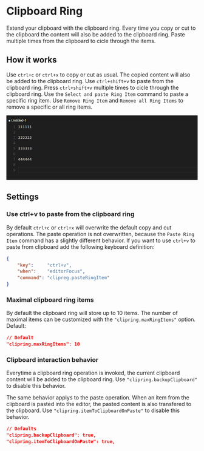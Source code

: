 # Clipboard Ring
Extend your clipboard with the clipboard ring.
Every time you copy or cut to the clipboard the content will also be added to the clipboard ring.
Paste multiple times from the clipboard to cicle through the items.

## How it works
Use `ctrl+c` or `ctrl+x` to copy or cut as usual. The copied content will also be added to the clipboard ring.
Use `ctrl+shift+v` to paste from the clipboard ring. Press `ctrl+shift+v` multiple times to cicle through the clipboard ring.
Use the `Select and paste Ring Item` command to paste a specific ring item.
Use `Remove Ring Item` and `Remove all Ring Items` to remove a specific or all ring items.

![Preview](/images/preview.gif?raw=true)

## Settings
### Use ctrl+v to paste from the clipboard ring
By default `ctrl+c` or `ctrl+x` will overwrite the default copy and cut operations.
The paste operation is not overwritten, because the `Paste Ring Item` command has a slightly different behavior.
If you want to use `ctrl+v` to paste from clipboard add the following keyboard definition:

```````````````json
{
    "key":     "ctrl+v",
    "when":    "editorFocus",
    "command": "clipreg.pasteRingItem"
}
```````````````

### Maximal clipboard ring items
By default the clipboard ring will store up to 10 items.
The number of maximal items can be customized with the `"clipring.maxRingItems"` option. Default:

```````````````json
// Default
"clipring.maxRingItems": 10
```````````````

### Clipboard interaction behavior
Everytime a clipboard ring operation is invoked, the current clipboard content will be added to the clipboard ring.
Use `"clipring.backupClipboard"` to disable this behavior.

The same behavior applys to the paste operation.
When an item from the clipboard is pasted into the editor,
the pasted content is also transfered to the clipboard.
Use `"clipring.itemToClipboardOnPaste"` to disable this behavior.

```````````````json
// Defaults
"clipring.backupClipboard": true,
"clipring.itemToClipboardOnPaste": true,
```````````````